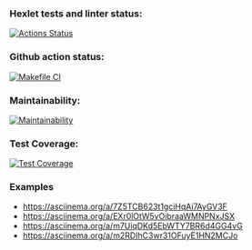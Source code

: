 ### Hexlet tests and linter status:
[![Actions Status](https://github.com/plutorbito/frontend-project-46/workflows/hexlet-check/badge.svg)](https://github.com/plutorbito/frontend-project-46/actions)

### Github action status:
[![Makefile CI](https://github.com/plutorbito/frontend-project-46/actions/workflows/makefile.yml/badge.svg)](https://github.com/plutorbito/frontend-project-46/actions/workflows/makefile.yml)

### Maintainability:
[![Maintainability](https://api.codeclimate.com/v1/badges/0c47a5d58a7579452917/maintainability)](https://codeclimate.com/github/plutorbito/frontend-project-46/maintainability)

### Test Coverage:
[![Test Coverage](https://api.codeclimate.com/v1/badges/0c47a5d58a7579452917/test_coverage)](https://codeclimate.com/github/plutorbito/frontend-project-46/test_coverage)

### Examples
* https://asciinema.org/a/7Z5TCB623t1gciHqAi7AyGV3F
* https://asciinema.org/a/EXr0lOtW5vOibraaWMNPNxJSX
* https://asciinema.org/a/m7UiqDKd5EbWTY7BR6d4GG4vG
* https://asciinema.org/a/m2RDIhC3wr31OFuyE1HN2MCJo